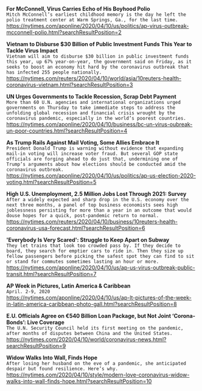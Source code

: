 **For McConnell, Virus Carries Echo of His Boyhood Polio**\
`Mitch McConnell’s earliest childhood memory is the day he left the polio treatment center at Warm Springs, Ga., for the last time.`\
https://nytimes.com/aponline/2020/04/10/us/politics/ap-virus-outbreak-mcconnell-polio.html?searchResultPosition=2

**Vietnam to Disburse $30 Billion of Public Investment Funds This Year to Tackle Virus Impact**\
`Vietnam will aim to disburse $30 billion in public investment funds this year, up 67% year-on-year, the government said on Friday, as it seeks to boost an economy hit hard by the coronavirus outbreak that has infected 255 people nationally.`\
https://nytimes.com/reuters/2020/04/10/world/asia/10reuters-health-coronavirus-vietnam.html?searchResultPosition=3

**UN Urges Governments to Tackle Recession, Scrap Debt Payment**\
`More than 60 U.N. agencies and international organizations urged governments on Thursday to take immediate steps to address the unfolding global recession and financial crisis wrought by the coronavirus pandemic, especially in the world’s poorest countries.`\
https://nytimes.com/aponline/2020/04/10/business/bc-un-virus-oubreak-un-poor-countries.html?searchResultPosition=4

**As Trump Rails Against Mail Voting, Some Allies Embrace It**\
`President Donald Trump is warning without evidence that expanding mail-in voting will increase voter fraud. But several GOP state officials are forging ahead to do just that, undermining one of Trump’s arguments about how elections should be conducted amid the coronavirus outbreak.`\
https://nytimes.com/aponline/2020/04/10/us/politics/ap-us-election-2020-voting.html?searchResultPosition=5

**High U.S. Unemployment, 2.5 Million Jobs Lost Through 2021: Survey**\
`After a widely expected and sharp drop in the U.S. economy over the next three months, a panel of top business economists sees high joblessness persisting for more than a year in an outcome that would douse hopes for a quick, post-pandemic return to normal.`\
https://nytimes.com/reuters/2020/04/10/business/10reuters-health-coronavirus-usa-forecast.html?searchResultPosition=6

**'Everybody Is Very Scared': Struggle to Keep Apart on Subway**\
`They let trains that look too crowded pass by. If they decide to board, they search for emptier cars to ride in. Then they size up fellow passengers before picking the safest spot they can find to sit or stand for commutes sometimes lasting an hour or more.`\
https://nytimes.com/aponline/2020/04/10/us/ap-us-virus-outbreak-public-transit.html?searchResultPosition=7

**AP Week in Pictures, Latin America & Caribbean**\
`April. 2-9, 2020`\
https://nytimes.com/aponline/2020/04/10/us/ap-lt-pictures-of-the-week-in-latin-america-caribbean-photo-gall.html?searchResultPosition=8

**E.U. Officials Agree on €540 Billion Loan Package, but Not Joint ‘Corona-Bonds’: Live Coverage**\
`The U.N. Security Council held its first meeting on the pandemic, after months of disputes between China and the United States.`\
https://nytimes.com/2020/04/10/world/coronavirus-news.html?searchResultPosition=9

**Widow Walks Into Wall, Finds Hope**\
`After losing her husband on the eve of a pandemic, she anticipated despair but found resilience. Here’s why.`\
https://nytimes.com/2020/04/10/style/modern-love-coronavirus-widow-walks-into-wall-finds-hope.html?searchResultPosition=10

